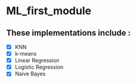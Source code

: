 # ML_first_module
## These implementations include :
- [x] KNN
- [x] k-means
- [x] Linear Regression
- [x] Logistic Regression 
- [x] Naive Bayes 
